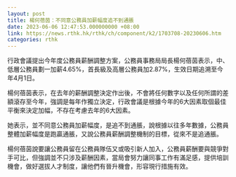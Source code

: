 ```yaml
---
layout: post
title: 楊何蓓茵：不同意公務員加薪幅度追不到通脹
date: 2023-06-06 12:47:53.000000000 +08:00
link: https://news.rthk.hk/rthk/ch/component/k2/1703708-20230606.htm
categories: rthk
---
```


行政會議提出今年度公務員薪酬調整方案，公務員事務局局長楊何蓓茵表示，中、低層公務員劃一加薪4.65%，首長級及高層公務員加2.87%，生效日期追溯至今年4月1日。

楊何蓓茵表示，在去年的薪酬調整決定作出後，不會將任何數字以及任何所謂的差額滾存至今年，強調是每年作獨立決定，行政會議是根據今年的6大因素取個最佳平衡來決定加幅，不存在考慮去年的6大因素。

她表示，並不同意公務員加薪幅度，是追不到通脹，說根據以往多年數據，公務員整體加薪幅度是跑贏通脹，又說公務員薪酬調整機制的目標，從來不是追通脹。

楊何蓓茵說要讓公務員留在公務員隊伍又或吸引新人加入，公務員薪酬要與競爭對手可比，但強調並不只涉及薪酬因素，當局會努力讓同事工作有滿足感，提供培訓機會，做好選拔人才制度，讓他們有晉升機會，形容現行措施有效。
